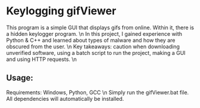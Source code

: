 # Keylogging gifViewer
This program is a simple GUI that displays gifs from online. Within it, there is a hidden keylogger program. \n
In this project, I gained experience with Python & C++ and learned about types of malware and how they are obscured from the user. \n
Key takeaways: caution when downloading unverified software, using a batch script to run the project, making a GUI and using HTTP requests. \n

## Usage:
Requirements: Windows, Python, GCC \n
Simply run the gifViewer.bat file. All dependencies will automatically be installed.
